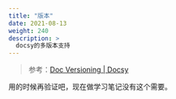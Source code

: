 ```yaml
---
title: "版本"
date: 2021-08-13
weight: 240
description: >
  docsy的多版本支持
---
```


> 参考：[Doc Versioning | Docsy](https://www.docsy.dev/docs/adding-content/versioning/)

用的时候再验证吧，现在做学习笔记没有这个需要。